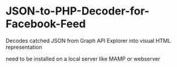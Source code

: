 # JSON-to-PHP-Decoder-for-Facebook-Feed
Decodes catched JSON from Graph API Explorer into visual HTML representation

need to be installed on a local server like MAMP or webserver
